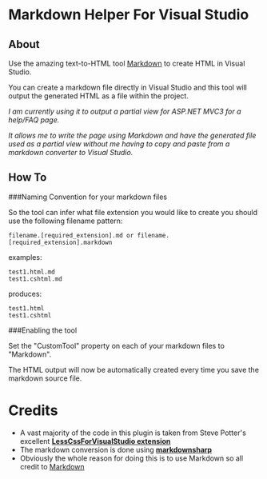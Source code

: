 Markdown Helper For Visual Studio
=================================

About
------

Use the amazing text-to-HTML tool [Markdown](http://daringfireball.net/projects/markdown) to create HTML in Visual Studio.

You can create a markdown file directly in Visual Studio and this tool will output the generated HTML as a file within the project.  

*I am currently using it to output a partial view for ASP.NET MVC3 for a help/FAQ page.*

*It allows me to write the page using Markdown and have the generated file used as a partial view without me having to copy and paste from a markdown converter to Visual Studio.*

How To
------

###Naming Convention for your markdown files

So the tool can infer what file extension you would like to create you should use the following filename pattern:

	filename.[required_extension].md or filename.[required_extension].markdown

examples:

	test1.html.md
	test1.cshtml.md
   
produces:

	test1.html
	test1.cshtml

###Enabling the tool

Set the "CustomTool" property on each of your markdown files to "Markdown".

The HTML output will now be automatically created every time you save the markdown source file.
	
Credits
=======
- A vast majority of the code in this plugin is taken from Steve Potter's excellent [**LessCssForVisualStudio extension**](https://github.com/StevePotter/LessCssForVisualStudio)
- The markdown conversion is done using [**markdownsharp**](http://code.google.com/p/markdownsharp/)
- Obviously the whole reason for doing this is to use Markdown so all credit to [Markdown](http://daringfireball.net/projects/markdown/)